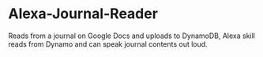 # Alexa-Journal-Reader
Reads from a journal on Google Docs and uploads to DynamoDB, Alexa skill reads from Dynamo and can speak journal contents out loud.

